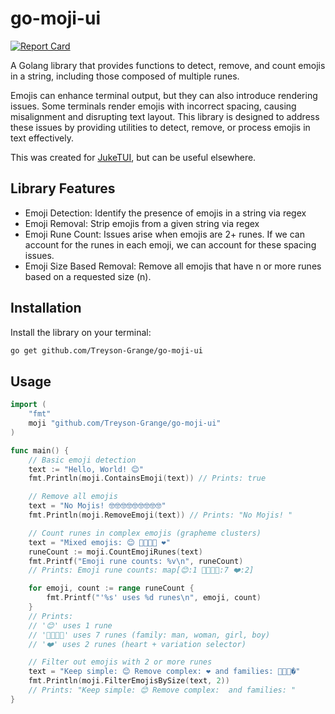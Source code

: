 # go-moji-ui

[![Report Card](https://goreportcard.com/badge/github.com/Treyson-Grange/go-moji-ui?style=flat-square&label=Go%20Report)](https://goreportcard.com/report/github.com/treyson-grange/go-moji-ui)

A Golang library that provides functions to detect, remove, and count emojis in a string, including those composed of multiple runes.

Emojis can enhance terminal output, but they can also introduce rendering issues. Some terminals render emojis with incorrect spacing, causing misalignment and disrupting text layout. This library is designed to address these issues by providing utilities to detect, remove, or process emojis in text effectively.

This was created for [JukeTUI](https://github.com/Treyson-Grange/JukeTUI), but can be useful elsewhere.

## Library Features

- Emoji Detection: Identify the presence of emojis in a string via regex
- Emoji Removal: Strip emojis from a given string via regex
- Emoji Rune Count: Issues arise when emojis are 2+ runes. If we can account for the runes in each emoji, we can account for these spacing issues.
- Emoji Size Based Removal: Remove all emojis that have n or more runes based on a requested size (n).

## Installation

Install the library on your terminal:

```bash
go get github.com/Treyson-Grange/go-moji-ui
```

## Usage

```go
import (
    "fmt"
    moji "github.com/Treyson-Grange/go-moji-ui"
)

func main() {
    // Basic emoji detection
    text := "Hello, World! 😊"
    fmt.Println(moji.ContainsEmoji(text)) // Prints: true

    // Remove all emojis
    text = "No Mojis! 🤓🤓🤓🤓🤓🤓🤓🤓🤓"
    fmt.Println(moji.RemoveEmoji(text)) // Prints: "No Mojis! "

    // Count runes in complex emojis (grapheme clusters)
    text = "Mixed emojis: 😊 👨‍👩‍👧‍👦 ❤️"
    runeCount := moji.CountEmojiRunes(text)
    fmt.Printf("Emoji rune counts: %v\n", runeCount)
    // Prints: Emoji rune counts: map[😊:1 👨‍👩‍👧‍👦:7 ❤️:2]

    for emoji, count := range runeCount {
        fmt.Printf("'%s' uses %d runes\n", emoji, count)
    }
    // Prints:
    // '😊' uses 1 rune
    // '👨‍👩‍👧‍👦' uses 7 runes (family: man, woman, girl, boy)
    // '❤️' uses 2 runes (heart + variation selector)

    // Filter out emojis with 2 or more runes
    text = "Keep simple: 😊 Remove complex: ❤️ and families: 👨‍👩‍👧‍�"
    fmt.Println(moji.FilterEmojisBySize(text, 2))
    // Prints: "Keep simple: 😊 Remove complex:  and families: "
}
```
